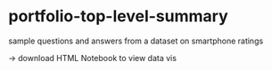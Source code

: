 # portfolio-top-level-summary
sample questions and answers from a dataset on smartphone ratings

-> download HTML Notebook to view data vis
